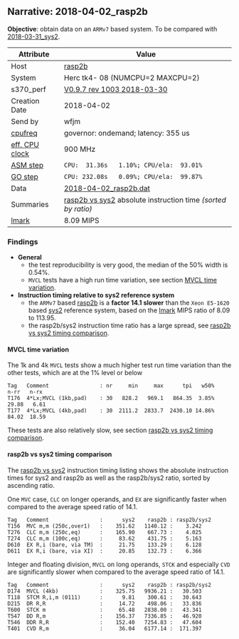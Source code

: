 ## Narrative: 2018-04-02_rasp2b

**Objective**: obtain data on an `ARMv7` based system.
To be compared with [2018-03-31_sys2](2018-03-31_sys2.md).

| Attribute | Value |
| --------- | ----- |
| Host   | [rasp2b](hostinfo_rasp2b.md) |
| System | Herc tk4- 08 (NUMCPU=2 MAXCPU=2) |
| s370_perf | [V0.9.7  rev  1003  2018-03-30](https://github.com/wfjm/s370-perf/blob/2685ff0/codes/s370_perf.asm) |
| Creation Date | 2018-04-02 |
| Send by | wfjm |
| [cpufreq](README_narr.md#user-content-cpufreq) | governor: ondemand; latency: 355 us |
| [eff. CPU clock](README_narr.md#user-content-effclk) | 900 MHz |
| [ASM step](README_narr.md#user-content-asm) | `CPU:  31.36s   1.10%; CPU/ela:  93.01%` |
| [GO step](README_narr.md#user-content-go)   | `CPU: 232.08s   0.09%; CPU/ela:  99.87%` |
| Data | [2018-04-02_rasp2b.dat](../data/2018-04-02_rasp2b.dat) |
| Summaries | [rasp2b vs sys2](sum_2018-04-02_sys2_and_rasp2b.dat) absolute instruction time _(sorted by ratio)_ |
| [lmark](README_narr.md#user-content-lmark) | 8.09 MIPS |

### Findings <a name="find"></a>
- **General**
  - the test reproducibility is very good, the median of the 50% width is 0.54%.
  - `MVCL` tests have a high run time variation, see section
    [MVCL time variation](#user-content-find-mvcl-tvar).
- **Instruction timing relative to sys2 reference system**
  - the `ARMv7` based [rasp2b](hostinfo_rasp2b.md) is a **factor 14.1 slower**
    than the `Xeon E5-1620` based [sys2](hostinfo_sys2.md) reference system,
    based on the [lmark](README_narr.md#user-content-lmark) MIPS ratio of
    8.09 to 113.95.
  - the rasp2b/sys2 instruction time ratio has a large spread, see
    [rasp2b vs sys2 timing comparison](#user-content-find-vs-sys2).

#### MVCL time variation <a name="find-mvcl-tvar"></a>
The 1k and 4k `MVCL` tests show a much higher test run time variation than the
other tests, which are at the 1% level or below
```
Tag   Comment                : nr     min     max      tpi   w50%    n-rr   n-rx
T176  4*Lx;MVCL (1kb,pad)    : 30   828.2   969.1   864.35  3.85%   29.88   6.61
T177  4*Lx;MVCL (4kb,pad)    : 30  2111.2  2833.7  2430.10 14.86%   84.02  18.59
```
These tests are also relatively slow, see section
[rasp2b vs sys2 timing comparison](#user-content-find-vs-sys2).

#### rasp2b vs sys2 timing comparison <a name="find-vs-sys2"></a>
The [rasp2b vs sys2](sum_2018-04-02_sys2_and_rasp2b.dat) instruction
timing listing shows the  absolute instruction times for sys2 and rasp2b
as well as the rasp2b/sys2 ratio, sorted by ascending ratio.

One `MVC` case, `CLC` on longer operands, and `EX` are significantly faster
when compared to the average speed ratio of 14.1.
```
Tag   Comment                :      sys2    rasp2b : rasp2b/sys2
T156  MVC m,m (250c,over1)   :    351.62   1140.12 :    3.242
T276  CLC m,m (250c,eq)      :    165.90    667.73 :    4.025
T274  CLC m,m (100c,eq)      :     83.62    431.75 :    5.163
D610  EX R,i (bare, via TM)  :     21.75    133.29 :    6.128
D611  EX R,i (bare, via XI)  :     20.85    132.73 :    6.366
```

Integer and floating division, `MVCL` on long operands, `STCK` and especially
`CVD` are significantly slower when compared to the average speed ratio of 14.1.
```
Tag   Comment                :      sys2    rasp2b : rasp2b/sys2
D174  MVCL (4kb)             :    325.75   9936.21 :   30.503
T118  STCM R,i,m (0111)      :      9.81    300.61 :   30.643
D215  DR R,R                 :     14.72    498.06 :   33.836
T600  STCK m                 :     65.48   2838.00 :   43.341
T547  DD R,m                 :    156.37   7336.85 :   46.920
T546  DDR R,R                :    152.40   7254.83 :   47.604
T401  CVD R,m                :     36.04   6177.14 :  171.397
```
